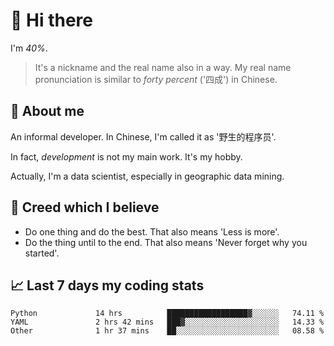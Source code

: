 # 👋 Hi there

I'm *40%*.

> It's a nickname and the real name also in a way.
> My real name pronunciation is similar to *forty percent* ('四成') in Chinese.

## :speech_balloon: About me

An informal developer. In Chinese, I'm called it as '野生的程序员'.

In fact, _development_ is not my main work. It's my hobby.

Actually, I'm a data scientist, especially in geographic data mining.

## :see_no_evil: Creed which I believe

- Do one thing and do the best. That also means 'Less is more'.
- Do the thing until to the end. That also means 'Never forget why you started'.

## :chart_with_upwards_trend: Last 7 days my coding stats

<!--START_SECTION:waka-->

```text
Python             14 hrs          ██████████████████▓░░░░░░   74.11 %
YAML               2 hrs 42 mins   ███▓░░░░░░░░░░░░░░░░░░░░░   14.33 %
Other              1 hr 37 mins    ██░░░░░░░░░░░░░░░░░░░░░░░   08.58 %
```

<!--END_SECTION:waka-->
